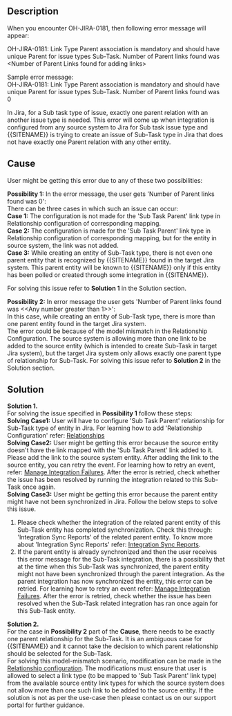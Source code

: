 ## Description
When you encounter OH-JIRA-0181, then following error message will appear:

OH-JIRA-0181: Link Type Parent association is mandatory and should have unique Parent for issue types Sub-Task. Number of Parent links found was &lt;Number of Parent Links found for adding links&gt;

Sample error message:  
OH-JIRA-0181: Link Type Parent association is mandatory and should have unique Parent for issue types Sub-Task. Number of Parent links found was 0

In Jira, for a Sub task type of issue, exactly one parent relation with an another issue type is needed. This error will come up when integration is configured from any source system to Jira for Sub task issue type and {{SITENAME}} is trying to create an issue of Sub-Task type in Jira that does not have exactly one Parent relation with any other entity.

## Cause
User might be getting this error due to any of these two possibilities:

**Possibility 1:** In the error message, the user gets 'Number of Parent links found was 0':  
There can be three cases in which such an issue can occur:  
**Case 1:** The configuration is not made for the 'Sub Task Parent' link type in Relationship configuration of corresponding mapping.  
**Case 2:** The configuration is made for the 'Sub Task Parent' link type in Relationship configuration of corresponding mapping, but for the entity in source system, the link was not added.  
**Case 3:** While creating an entity of Sub-Task type, there is not even one parent entity that is recognized by {{SITENAME}} found in the target Jira system. This parent entity will be known to {{SITENAME}} only if this entity has been polled or created through some integration in {{SITENAME}}.

For solving this issue refer to **Solution 1** in the Solution section.

**Possibility 2:** In error message the user gets 'Number of Parent links found was &lt;&lt;Any number greater than 1&gt;&gt;':  
In this case, while creating an entity of Sub-Task type, there is more than one parent entity found in the target Jira system.  
The error could be because of the model mismatch in the Relationship Configuration. The source system is allowing more than one link to be added to the source entity (which is intended to create Sub-Task in target Jira system), but the target Jira system only allows exactly one parent type of relationship for Sub-Task. For solving this issue refer to **Solution 2** in the Solution section.

## Solution

**Solution 1.**  
For solving the issue specified in **Possibility 1** follow these steps:  
**Solving Case1:** User will have to configure 'Sub Task Parent' relationship for Sub-Task type of entity in Jira. For learning how to add 'Relationship Configuration' refer: [Relationships](../../../../integrate/mapping-configuration.md#relationships)  
**Solving Case2:** User might be getting this error because the source entity doesn't have the link mapped with the 'Sub Task Parent' link added to it. Please add the link to the source system entity. After adding the link to the source entity, you can retry the event. For learning how to retry an event, refer: [Manage Integration Failures](../../../troubleshooting/manage-integration-failures.md). After the error is retried, check whether the issue has been resolved by running the integration related to this Sub-Task once again.  
**Solving Case3:** User might be getting this error because the parent entity might have not been synchronized in Jira. Follow the below steps to solve this issue.  
1. Please check whether the integration of the related parent entity of this Sub-Task entity has completed synchronization. Check this through: 'Integration Sync Reports' of the related parent entity. To know more about 'Integration Sync Reports' refer: [Integration Sync Reports](../../../troubleshooting/integration-sync-report.md).  
2. If the parent entity is already synchronized and then the user receives this error message for the Sub-Task integration, there is a possibility that at the time when this Sub-Task was synchronized, the parent entity might not have been synchronized through the parent integration. As the parent integration has now synchronized the entity, this error can be retried. For learning how to retry an event refer: [Manage Integration Failures](../../../troubleshooting/manage-integration-failures.md). After the error is retried, check whether the issue has been resolved when the Sub-Task related integration has ran once again for this Sub-Task entity.

**Solution 2.**  
For the case in **Possibility 2** part of the **Cause**, there needs to be exactly one parent relationship for the Sub-Task. It is an ambiguous case for {{SITENAME}} and it cannot take the decision to which parent relationship should be selected for the Sub-Task.  
For solving this model-mismatch scenario, modification can be made in the [Relationship configuration](../../../../integrate/mapping-configuration.md#relationships). The modifications must ensure that user is allowed to select a link type (to be mapped to 'Sub Task Parent' link type) from the available source entity link types for which the source system does not allow more than one such link to be added to the source entity. If the solution is not as per the use-case then please contact us on our support portal for further guidance.

